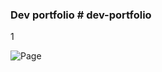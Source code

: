 
### Dev portfolio # dev-portfolio
1

![Page](https://user-images.githubusercontent.com/29616227/86516998-4b860b80-bdf3-11ea-94a5-cd3b1a44ec9e.jpg)

